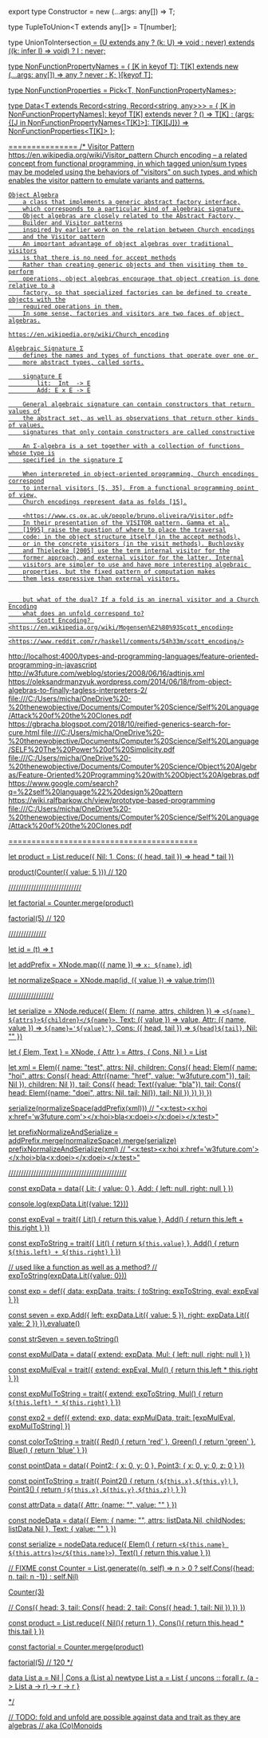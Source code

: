 export type Constructor<T> = new (...args: any[]) => T;

type TupleToUnion<T extends any[]> = T[number];

type UnionToIntersection<U> = (U extends any ? (k: U) => void : never) extends ((k: infer I) => void) ? I : never;

type NonFunctionPropertyNames<T> = {
    [K in keyof T]: T[K] extends new (...args: any[]) => any ? never : K;
}[keyof T];

type NonFunctionProperties<T> = Pick<T, NonFunctionPropertyNames<T>>;

type Data<T extends Record<string, Record<string, any>>> = {
    [K in NonFunctionPropertyNames<T>]: keyof T[K] extends never ?
        () => T[K] :
        (args: {[J in NonFunctionPropertyNames<T[K]>]: T[K][J]}) => NonFunctionProperties<T[K]>
};

===============
/*
    Visitor Pattern <https://en.wikipedia.org/wiki/Visitor_pattern>
        Church encoding – a related concept from functional programming,
        in which tagged union/sum types may be modeled using the behaviors
        of "visitors" on such types, and which enables the visitor pattern
        to emulate variants and patterns.

    Object Algebra
        a class that implements a generic abstract factory interface,
        which corresponds to a particular kind of algebraic signature.
        Object algebras are closely related to the Abstract Factory, 
        Builder and Visitor patterns
        inspired by earlier work on the relation between Church encodings
        and the Visitor pattern
        An important advantage of object algebras over traditional visitors
        is that there is no need for accept methods
        Rather than creating generic objects and then visiting them to perform
        operations, object algebras encourage that object creation is done relative to a
        factory, so that specialized factories can be defined to create objects with the
        required operations in them.
        In some sense, factories and visitors are two faces of object algebras.

    https://en.wikipedia.org/wiki/Church_encoding

    Algebraic Signature Σ
        defines the names and types of functions that operate over one or 
        more abstract types, called sorts.
    
        signature E
            lit:  Int  -> E
            Add: E x E -> E

        General algebraic signature can contain constructors that return values of
        the abstract set, as well as observations that return other kinds of values.
        signatures that only contain constructors are called constructive

        An Σ-algebra is a set together with a collection of functions whose type is
        specified in the signature Σ

        When interpreted in object-oriented programming, Church encodings correspond
        to internal visitors [5, 35]. From a functional programming point of view,
        Church encodings represent data as folds [15].

        <https://www.cs.ox.ac.uk/people/bruno.oliveira/Visitor.pdf>
        In their presentation of the VISITOR pattern, Gamma et al.
        [1995] raise the question of where to place the traversal
        code: in the object structure itself (in the accept methods),
        or in the concrete visitors (in the visit methods). Buchlovsky
        and Thielecke [2005] use the term internal visitor for the
        former approach, and external visitor for the latter. Internal
        visitors are simpler to use and have more interesting algebraic 
        properties, but the fixed pattern of computation makes
        them less expressive than external visitors.


        but what of the dual? If a fold is an inernal visitor and a Church Encoding
        what does an unfold correspond to?
            Scott Encoding? <https://en.wikipedia.org/wiki/Mogensen%E2%80%93Scott_encoding>
                            <https://www.reddit.com/r/haskell/comments/54h33m/scott_encoding/>

<http://localhost:4000/types-and-programming-languages/feature-oriented-programming-in-javascript>
<http://w3future.com/weblog/stories/2008/06/16/adtinjs.xml>
<https://oleksandrmanzyuk.wordpress.com/2014/06/18/from-object-algebras-to-finally-tagless-interpreters-2/>
file:///C:/Users/micha/OneDrive%20-%20thenewobjective/Documents/Computer%20Science/Self%20Language/Attack%20of%20the%20Clones.pdf
<https://gbracha.blogspot.com/2018/10/reified-generics-search-for-cure.html>
file:///C:/Users/micha/OneDrive%20-%20thenewobjective/Documents/Computer%20Science/Self%20Language/SELF%20The%20Power%20of%20Simplicity.pdf
file:///C:/Users/micha/OneDrive%20-%20thenewobjective/Documents/Computer%20Science/Object%20Algebras/Feature-Oriented%20Programming%20with%20Object%20Algebras.pdf
<https://www.google.com/search?q=%22self%20language%22%20design%20pattern>
<https://wiki.ralfbarkow.ch/view/prototype-based-programming>
file:///C:/Users/micha/OneDrive%20-%20thenewobjective/Documents/Computer%20Science/Self%20Language/Attack%20of%20the%20Clones.pdf

=========================================

let product = List.reduce({
    Nil: 1,
    Cons: ({ head, tail }) => head * tail
})

product(Counter({ value: 5 })) // 120

/////////////////////////////

let factorial = Counter.merge(product)

factorial(5) // 120

///////////////

let id = (t) => t

let addPrefix = XNode.map(({ name }) => `x: ${name}`, id)

let normalizeSpace = XNode.map(id, ({ value }) => value.trim())

//////////////////

let serialize = XNode.reduce({
    Elem: ({ name, attrs, children }) => `<${name} ${attrs}>${children}</${name}>`,
    Text: ({ value }) => value,
    Attr: ({ name, value }) => `${name}='${value}'}`,
    Cons: ({ head, tail }) => `${head}${tail}`,
    Nil: ""
})

let { Elem, Text } = XNode,
    { Attr } = Attrs,
    { Cons, Nil } = List

let xml = Elem({
    name: "test",
    attrs: Nil,
    children: Cons({
        head: Elem({
            name: "hoi",
            attrs: Cons({
                head: Attr({name: "href", value: "w3future.com"}),
                tail: Nil
            }),
            children: Nil
        }),
        tail: Cons({
            head: Text({value: "bla"}),
            tail: Cons({
                head: Elem({name: "doei", attrs: Nil, tail: Nil}),
                tail: Nil
            })
        })
    })
})

serialize(normalizeSpace(addPrefix(xml)))
// "<x:test><x:hoi x:href='w3future.com'></x:hoi>bla<x:doei></x:doei></x:test>"

let prefixNormalizeAndSerialize = addPrefix.merge(normalizeSpace).merge(serialize)
prefixNormalizeAndSerialize(xml)
// "<x:test><x:hoi x:href='w3future.com'></x:hoi>bla<x:doei></x:doei></x:test>"

///////////////////////////////////////////////

const expData = data({
    Lit: { value: 0 },
    Add: { left: null, right: null }
})

console.log(expData.Lit({value: 12}))

const expEval = trait({
    Lit() { return this.value },
    Add() { return this.left + this.right }
})

const expToString = trait({
    Lit() { return `${this.value}` },
    Add() { return `${this.left} + ${this.right}` }
})

// used like a function as well as a method?
// expToString(expData.Lit({value: 0}))

const exp = def({
    data: expData,
    traits: {
        toString: expToString,
        eval: expEval
    }
})

const seven = exp.Add({
    left: expData.Lit({ value: 5 }),
    right: expData.Lit({ vale: 2 })
}).evaluate()

const strSeven = seven.toString()

const expMulData = data({
    extend: expData,
    Mul: { left: null, right: null }
})

const expMulEval = trait({
    extend: expEval,
    Mul() { return this.left * this.right }
})

const expMulToString = trait({
    extend: expToString,
    Mul() { return `${this.left} * ${this.right}` }
})

const exp2 = def({
    extend: exp,
    data: expMulData,
    trait: [expMulEval, expMulToString]
})

const colorToString = trait({
    Red() { return 'red' },
    Green() { return 'green' },
    Blue() { return 'blue' }
})

const pointData = data({
    Point2: { x: 0, y: 0 },
    Point3: { x: 0, y: 0, z: 0 }
})

const pointToString = trait({
    Point2() { return `(${this.x},${this.y})` },
    Point3() { return `(${this.x},${this.y},${this.z})` }
})

const attrData = data({
    Attr: {name: "", value: "" }
})

const nodeData = data({
    Elem: { name: "", attrs: listData.Nil, childNodes: listData.Nil },
    Text: { value: "" }
})

const serialize = nodeData.reduce({
    Elem() { return `<${this.name} ${this.attrs}></${this.name}>`},
    Text() { return this.value }
})

// FIXME
const Counter = List.generate((n, self) => n > 0 ? self.Cons({head: n, tail: n -1}) : self.Nil)

Counter(3)

// Cons({ head: 3, tail: Cons({ head: 2, tail: Cons({ head: 1, tail: Nil }) }) })

const product = List.reduce({
    Nil(){ return 1 },
    Cons(){ return this.head * this.tail }
})

const factorial = Counter.merge(product)

factorial(5) // 120
*/

data List a = Nil | Cons a (List a)
newtype List a = List { uncons ::  forall r. (a -> List a -> r) -> r -> r }

 */

// TODO: fold and unfold are possible against data and trait as they are algebras
// aka  (Co)Monoids
